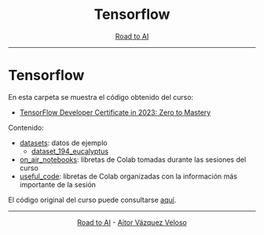 <center>

# **Tensorflow**

</center>
<center>

[Road to AI](https://github.com/aitorvv/road_to_AI)

</center>

---

# Tensorflow
  
En esta carpeta se muestra el código obtenido del curso:  
* [TensorFlow Developer Certificate in 2023: Zero to Mastery](https://www.udemy.com/course/tensorflow-developer-certificate-machine-learning-zero-to-mastery/)

Contenido:
* [datasets](https://github.com/aitorvv/road_to_AI/tree/main/Tensorflow/Zero_to_Mastery/datasets): datos de ejemplo
	- [dataset_194_eucalyptus](https://www.kaggle.com/datasets/ishadss/eucalyptus)
* [on_air_notebooks](https://github.com/aitorvv/road_to_AI/tree/main/Tensorflow/Zero_to_Mastery/on_air_notebooks): libretas de Colab tomadas durante las sesiones del curso
* [useful_code](https://github.com/aitorvv/road_to_AI/tree/main/Tensorflow/Zero_to_Mastery/useful_code): libretas de Colab organizadas con la información más importante de la sesión

El código original del curso puede consultarse [aquí](https://github.com/aitorvv/tensorflow-deep-learning).

---
<center>

[Road to AI](https://github.com/aitorvv/road_to_AI) - [Aitor Vázquez Veloso](https://www.linkedin.com/in/aitorvazquezveloso)

</center>
